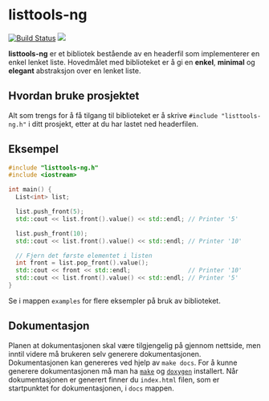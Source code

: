 # listtools-ng

[![Build Status](https://travis-ci.com/barskern/listtools-ng.svg?token=S3nA1j4MQ8fzYt5KzyxX&branch=master)](https://travis-ci.com/barskern/listtools-ng)
![](https://img.shields.io/badge/status-under--utvikling-orange.svg)

**listtools-ng** er et bibliotek bestående av en headerfil som implementerer en enkel lenket liste. Hovedmålet med biblioteket er å gi en **enkel**, **minimal** og **elegant** abstraksjon over en lenket liste.

## Hvordan bruke prosjektet

Alt som trengs for å få tilgang til biblioteket er å skrive  `#include "listtools-ng.h"` i ditt prosjekt, etter at du har lastet ned headerfilen.

## Eksempel

```cpp
#include "listtools-ng.h"
#include <iostream>

int main() {
  List<int> list;

  list.push_front(5);
  std::cout << list.front().value() << std::endl; // Printer '5'

  list.push_front(10);
  std::cout << list.front().value() << std::endl; // Printer '10'

  // Fjern det første elementet i listen
  int front = list.pop_front().value();
  std::cout << front << std::endl;                // Printer '10'
  std::cout << list.front().value() << std::endl; // Printer '5'
}

```

Se i mappen `examples` for flere eksempler på bruk av biblioteket.

## Dokumentasjon

Planen at dokumentasjonen skal være tilgjengelig på gjennom nettside, men inntil videre må brukeren selv generere dokumentasjonen. Dokumentasjonen kan genereres ved hjelp av `make docs`. For å kunne generere dokumentasjonen må man ha [`make`](https://www.gnu.org/software/make/) og [`doxygen`](http://doxygen.nl/) installert. Når dokumentasjonen er generert finner du `index.html` filen, som er startpunktet for dokumentasjonen, i `docs` mappen.
